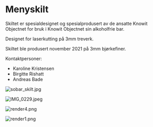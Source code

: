 # Menyskilt
Skiltet er spesialdesignet og spesialprodusert av de ansatte Knowit Objectnet for bruk i Knowit Objectnet sin alkoholfrie bar.

Designet for laserkutting på 3mm treverk.

Skiltet ble produsert november 2021 på 3mm bjørkefiner.

Kontaktpersoner:
-   Karoline Kristensen
-   Birgitte Rishatt
-   Andreas Bade

![sobar_skilt.jpg](sobar_skilt.jpg)

![IMG_0229.jpeg](IMG_0229.jpeg)

![render4.png](render4.png)

![render1.png](render1.png)